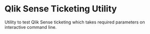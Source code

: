 # Qlik Sense Ticketing Utility 
Utility to test Qlik Sense ticketing which takes required parameters on interactive command line. 
